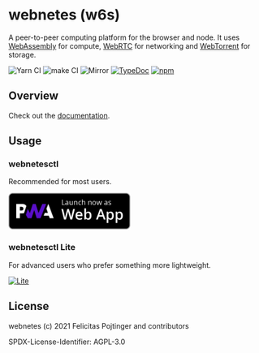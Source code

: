 # webnetes (w6s)

A peer-to-peer computing platform for the browser and node. It uses [WebAssembly](https://en.wikipedia.org/wiki/WebAssembly) for compute, [WebRTC](https://en.wikipedia.org/wiki/WebRTC) for networking and [WebTorrent](https://en.wikipedia.org/wiki/WebTorrent) for storage.

![Yarn CI](https://github.com/alphahorizonio/webnetes/workflows/Yarn%20CI/badge.svg)
![make CI](https://github.com/alphahorizonio/webnetes/workflows/make%20CI/badge.svg)
![Mirror](https://github.com/alphahorizonio/webnetes/workflows/Mirror/badge.svg)
[![TypeDoc](https://img.shields.io/badge/TypeScript-Documentation-informational)](https://alphahorizonio.github.io/webnetes/)
[![npm](https://img.shields.io/npm/v/@alphahorizonio/webnetes)](https://www.npmjs.com/package/@alphahorizonio/webnetes)

## Overview

Check out the [documentation](https://docs.webnetes.dev/).

## Usage

### webnetesctl

Recommended for most users.

[<img src="https://github.com/alphahorizonio/webnetesctl/raw/main/img/launch.png" width="240">](https://webnetes.dev/)

### webnetesctl Lite

For advanced users who prefer something more lightweight.

[![Lite](https://img.shields.io/badge/webnetesctl%20Lite-lite.webnetes.dev-blueviolet)](https://lite.webnetes.dev/)

## License

webnetes (c) 2021 Felicitas Pojtinger and contributors

SPDX-License-Identifier: AGPL-3.0
